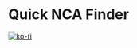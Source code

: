 # Quick NCA Finder
[![ko-fi](https://www.ko-fi.com/img/donate_sm.png)](https://ko-fi.com/X8X0LUTH)<br>
